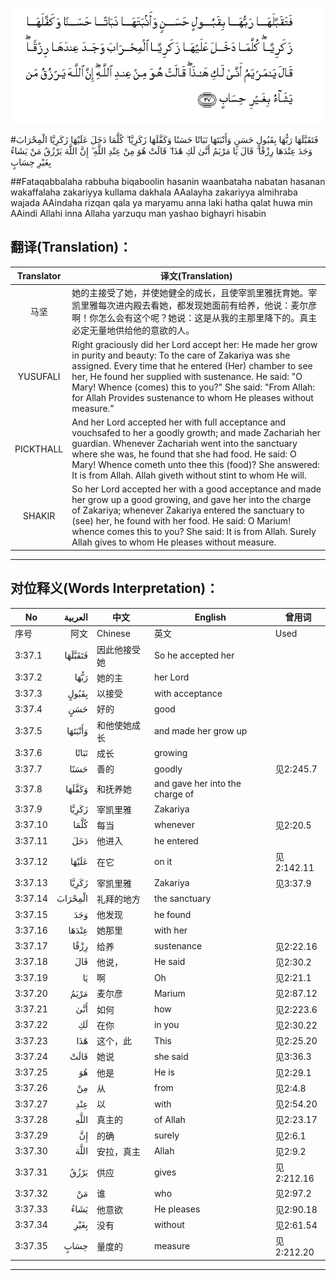 ![003:037](images/003_037.gif)

#فَتَقَبَّلَهَا رَبُّهَا بِقَبُولٍ حَسَنٍ وَأَنْبَتَهَا نَبَاتًا حَسَنًا وَكَفَّلَهَا زَكَرِيَّا ۖ كُلَّمَا دَخَلَ عَلَيْهَا زَكَرِيَّا الْمِحْرَابَ وَجَدَ عِنْدَهَا رِزْقًا ۖ قَالَ يَا مَرْيَمُ أَنَّىٰ لَكِ هَٰذَا ۖ قَالَتْ هُوَ مِنْ عِنْدِ اللَّهِ ۖ إِنَّ اللَّهَ يَرْزُقُ مَنْ يَشَاءُ بِغَيْرِ حِسَابٍ 

##Fataqabbalaha rabbuha biqaboolin hasanin waanbataha nabatan hasanan wakaffalaha zakariyya kullama dakhala AAalayha zakariyya almihraba wajada AAindaha rizqan qala ya maryamu anna laki hatha qalat huwa min AAindi Allahi inna Allaha yarzuqu man yashao bighayri hisabin 

## 翻译(Translation)：

| Translator | 译文(Translation)                                            |
| :--------: | ------------------------------------------------------------ |
|    马坚    | 她的主接受了她，并使她健全的成长，且使宰凯里雅抚育她。宰凯里雅每次进内殿去看她，都发现她面前有给养，他说：麦尔彦啊！你怎么会有这个呢？她说：这是从我的主那里降下的。真主必定无量地供给他的意欲的人。 |
|  YUSUFALI  | Right graciously did her Lord accept her: He made her grow in purity and beauty: To the care of Zakariya was she assigned. Every time that he entered (Her) chamber to see her, He found her supplied with sustenance. He said: "O Mary! Whence (comes) this to you?" She said: "From Allah: for Allah Provides sustenance to whom He pleases without measure." |
| PICKTHALL  | And her Lord accepted her with full acceptance and vouchsafed to her a goodly growth; and made Zachariah her guardian. Whenever Zachariah went into the sanctuary where she was, he found that she had food. He said: O Mary! Whence cometh unto thee this (food)? She answered: It is from Allah. Allah giveth without stint to whom He will. |
|   SHAKIR   | So her Lord accepted her with a good acceptance and made her grow up a good growing, and gave her into the charge of Zakariya; whenever Zakariya entered the sanctuary to (see) her, he found with her food. He said: O Marium! whence comes this to you? She said: It is from Allah. Surely Allah gives to whom He pleases without measure. |

---

## 对位释义(Words Interpretation)：

| No   | العربية | 中文    | English | 曾用词 |
| ---- | ------: | ------- | ------- | ------ |
| 序号 |    阿文 | Chinese | 英文    | Used   |
| 3:37.1  | فَتَقَبَّلَهَا | 因此他接受她 | So he accepted her              |            |
| 3:37.2  | رَبُّهَا    | 她的主       | her Lord                        |            |
| 3:37.3  | بِقَبُولٍ   | 以接受       | with acceptance                 |            |
| 3:37.4  | حَسَنٍ     | 好的         | good                            |            |
| 3:37.5  | وَأَنْبَتَهَا | 和他使她成长 | and made her grow up            |            |
| 3:37.6  | نَبَاتًا   | 成长         | growing                         |            |
| 3:37.7  | حَسَنًا    | 善的         | goodly                          | 见2:245.7  |
| 3:37.8  | وَكَفَّلَهَا  | 和抚养她     | and gave her into the charge of |            |
| 3:37.9  | زَكَرِيَّا   | 宰凯里雅     | Zakariya                        |            |
| 3:37.10 | كُلَّمَا    | 每当         | whenever                        | 见2:20.5   |
| 3:37.11 | دَخَلَ     | 他进入       | he entered                      |            |
| 3:37.12 | عَلَيْهَا   | 在它         | on it                           | 见2:142.11 |
| 3:37.13 | زَكَرِيَّا   | 宰凯里雅     | Zakariya                        | 见3:37.9   |
| 3:37.14 | الْمِحْرَابَ | 礼拜的地方   | the sanctuary                   |            |
| 3:37.15 | وَجَدَ     | 他发现       | he found                        |            |
| 3:37.16 | عِنْدَهَا   | 她那里       | with her                        |            |
| 3:37.17 | رِزْقًا    | 给养         | sustenance                      | 见2:22.16  |
| 3:37.18 | قَالَ     | 他说，       | He said                         | 见2:30.2   |
| 3:37.19 | يَا      | 啊           | Oh                              | 见2:21.1   |
| 3:37.20 | مَرْيَمُ    | 麦尔彦       | Marium                          | 见2:87.12  |
| 3:37.21 | أَنَّىٰ     | 如何         | how                             | 见2:223.6  |
| 3:37.22 | لَكِ      | 在你         | in you                          | 见2:30.22  |
| 3:37.23 | هَٰذَا     | 这个，此     | This                            | 见2:25.20  |
| 3:37.24 | قَالَتْ    | 她说         | she said                        | 见3:36.3   |
| 3:37.25 | هُوَ      | 他是         | He is                           | 见2:29.1   |
| 3:37.26 | مِنْ      | 从           | from                            | 见2:4.8    |
| 3:37.27 | عِنْدِ     | 以           | with                            | 见2:54.20  |
| 3:37.28 |    اللَّهِ | 真主的       | of Allah                        | 见2:23.17  |
| 3:37.29 | إِنَّ      | 的确         | surely                          | 见2:6.1    |
| 3:37.30 | اللَّهَ    | 安拉，真主   | Allah                           | 见2:9.2 |
| 3:37.31 | يَرْزُقُ    | 供应         | gives                           | 见2:212.16 |
| 3:37.32 | مَنْ      | 谁           | who                             | 见2:97.2   |
| 3:37.33 | يَشَاءُ    | 他意欲       | He pleases                      | 见2:90.18  |
| 3:37.34 | بِغَيْرِ    | 没有         | without                         | 见2:61.54  |
| 3:37.35 | حِسَابٍ    | 量度的       | measure                         | 见2:212.20 |

---
